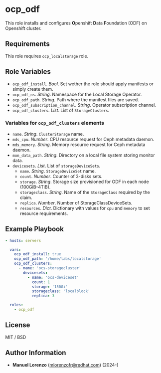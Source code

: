 # ocp_odf
This role installs and configures **O**penshift **D**ata **F**oundation (ODF) on Openshift cluster.

## Requirements
This role requires `ocp_localstorage` role.

## Role Variables
* `ocp_odf_install`. _Bool_. Set wether the role should apply manifests or simply create them.
* `ocp_odf_ns`. _String_. Namespace for the Local Storage Operator.
* `ocp_odf_path`. _String_. Path where the manifest files are saved.
* `ocp_odf_subscription_channel`. _String_. Operator subscription channel.
* `ocp_odf_clusters`. _List_. List of `StorageClusters`.

### Variables for `ocp_odf_clusters` elements
* `name`. _String_. `ClusterStorage` name.
* `mds_cpu`. _Number_. CPU resource request for Ceph metadata daemon.
* `mds_memory`. _String_. Memory resource request for Ceph metadata daemon.
* `mon_data_path`. _String_. Directory on a local file system storing monitor data.
* `devicesets`. _List_. List of `storageDeviceSets`.
    * `name`. _String_. `StorageDeviceSet` name.
    * `count`. _Number_. Counter of 3-disks sets.
    * `storage`. _String_. Storage size provisioned for ODF in each node (100GiB-4TiB).
    * `storageclass`. _String_. Name of the `StorageClass` required by the claim.
    * `replica`. _Number_. Number of StorageClassDeviceSets.
    * `resources`. _Dict_. Dictionary with values for `cpu` and `memory` to set resource requirements.

## Example Playbook
```yaml
- hosts: servers

  vars:
    ocp_odf_install: true
    ocp_odf_path: '/home/labs/localstorage'
    ocp_odf_clusters:
      - name: 'ocs-storagecluster'
        devicesets:
          - name: 'ocs-deviceset'
            count: 1
            storage: '150Gi'
            storageclass: 'localblock'
            replica: 3

  roles:
    - ocp_odf
```

## License
MIT / BSD

## Author Information
 - **Manuel Lorenzo** (mlorenzofr@redhat.com) (2024-)
